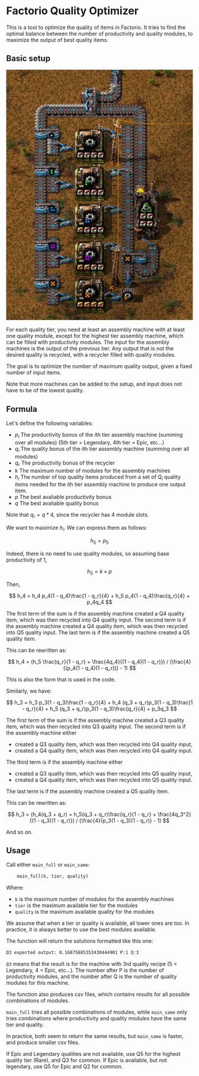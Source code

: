 # Factorio Quality Optimizer

This is a tool to optimize the quality of items in Factorio. It tries to find the optimal balance between the number of productivity and quality modules, to maximize the output of best quality items.

## Basic setup

![Basic Setup](factorio_upcycling.PNG)

For each quality tier, you need at least an assembly machine with at least one quality module, except for the highest tier assembly machine, which can be filled with productivity modules. The input for the assembly machines is the output of the previous tier.
Any output that is not the desired quality is recycled, with a recycler filled with quality modules.

The goal is to optimize the number of maximum quality output, given a fixed number of input items.

Note that more machines can be added to the setup, and input does not have to be of the lowest quality.

## Formula

Let's define the following variables:

 - $p_i$ The productivity bonus of the $i$th tier assembly machine (summing over all modules) (5th tier = Legendary, 4th tier = Epic, etc...)
 - $q_i$ The quality bonus of the $i$th tier assembly machine (summing over all modules)
 - $q_r$ The productivity bonus of the recycler
 - $k$ The maximum number of modules for the assembly machines
 - $h_i$ The number of top quality items produced from a set of $Q_i$ quality items needed for the $i$th tier assembly machine to produce one output item.
 - $p$ The best avaliable productivity bonus
 - $q$ The best avaliable quality bonus


Note that $q_r = q * 4$, since the recycler has 4 module slots.

We want to maximize $h_i$. We can express them as follows:

$$
h_5 = p_5
$$

Indeed, there is no need to use quality modules, so assuming base productivity of 1, 

$$
h_5 = k \times p
$$

Then, 

$$
h_4 = h_4 p_4(1 - q_4)\frac{1 - q_r}{4} + h_5 p_4(1 - q_4)\frac{q_r}{4} + p_4q_4
$$

The first term of the sum is if the assembly machine created a Q4 quality item, which was then recycled into Q4 quality input. 
The second term is if the assembly machine created a Q4 quality item, which was then recycled into Q5 quality input. 
The last term is if the assembly machine created a Q5 quality item.

This can be rewritten as:

$$
h_4 = (h_5 \frac{q_r}{1 - q_r} + \frac{4q_4}{(1 - q_4)(1 - q_r)}) / (\frac{4}{(p_4(1 - q_4)(1 - q_r))} - 1) 
$$

This is also the form that is used in the code.

Similarly, we have:

$$
h_3 = h_3 p_3(1 - q_3)\frac{1 - q_r}{4} + h_4 (q_3 + q_r)p_3(1 - q_3)\frac{1 - q_r}{4} + h_5 (q_3 + q_r)p_3(1 - q_3)\frac{q_r}{4} + p_3q_3
$$

The first term of the sum is if the assembly machine created a Q3 quality item, which was then recycled into Q3 quality input. 
The second term is if the assembly machine either 

 - created a Q3 quality item, which was then recycled into Q4 quality input,
 - created a Q4 quality item, which was then recycled into Q4 quality input.

The third term is if the assembly machine either

 - created a Q3 quality item, which was then recycled into Q5 quality input,
 - created a Q4 quality item, which was then recycled into Q5 quality input.

The last term is if the assembly machine created a Q5 quality item.

This can be rewritten as:

$$
h_3 = (h_4(q_3 + q_r) + h_5(q_3 + q_r)\frac{q_r}{1 - q_r} + \frac{4q_3^2}{(1 - q_3)(1 - q_r)}) / (\frac{4}{p_3(1 - q_3)(1 - q_r)} - 1) 
$$

And so on.

## Usage

Call either `main_full` or `main_same`:

```python
	main_full(k, tier, quality)
```

Where:

 - `k` is the maximum number of modules for the assembly machines
 - `tier` is the maximum available tier for the modules
 - `quality` is the maximum available quality for the modules

We assume that when a tier or quality is available, all lower ones are too. In practice, it is always better to use the best modules available.

The function will return the solutions formatted like this one:

```bash
Q3 expected output: 0.16875685353430444901 P:1 Q:3
```

`Q3` means that the result is for the machine with 3rd quality recipe (5 = Legendary, 4 = Epic, etc...). The number after P is the number of productivity modules, and the number after Q is the number of quality modules for this machine.

The function also produces csv files, which contains results for all possible combinations of modules.

 `main_full` tries all possible combinations of modules, while `main_same` only tries combinations where productivity and quality modules have the same tier and quality.

 In practice, both seem to return the same results, but `main_same` is faster, and produce smaller csv files.

 If Epic and Legendary qualities are not available, use Q5 for the highest quality tier (Rare), and Q3 for common. If Epic is available, but not legendary, use Q5 for Epic and Q2 for common.

